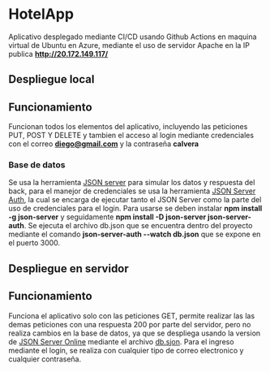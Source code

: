 # HotelApp
Aplicativo desplegado mediante CI/CD usando Github Actions en maquina virtual de Ubuntu en Azure, mediante el uso de servidor Apache en la IP publica **http://20.172.149.117/**

## Despliegue local 

## Funcionamiento
Funcionan todos los elementos del aplicativo, incluyendo las peticiones PUT, POST Y DELETE  y tambien el acceso al login mediante credenciales con el correo **diego@gmail.com** y la contraseña **calvera**

### Base de datos
Se usa la herramienta [JSON server](https://www.npmjs.com/package/json-server) para simular los datos y respuesta del back, para el manejor de credenciales se usa la herramienta [JSON Server Auth](https://www.npmjs.com/package/json-server-auth), la cual se encarga de ejecutar tanto el JSON Server como la parte del uso de credenciales para el login.
Para usarse se deben instalar **npm install -g json-server** y seguidamente **npm install -D json-server json-server-auth**.
Se ejecuta el archivo db.json que se encuentra dentro del proyecto mediante el comando **json-server-auth --watch db.json** que se expone en el puerto 3000.

## Despliegue en servidor

## Funcionamiento
Funciona el aplicativo solo con las peticiones GET, permite realizar las las demas peticiones con una respuesta 200 por parte del servidor, pero no realiza cambios en la base de datos, ya que se despliega usando la version de [JSON Server Online](https://my-json-server.typicode.com/) mediante el archivo [db.sjon](https://github.com/ccalvera/hoteldb).
Para el ingreso mediante el login, se realiza con cualquier tipo de correo electronico y cualquier contraseña.